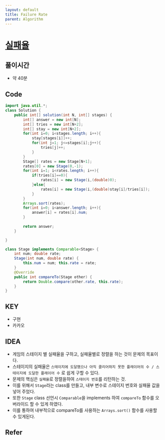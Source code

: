 ```yaml
---
layout: default
title: Failure Rate
parent: Algorithm
---
```


# <a href="https://programmers.co.kr/learn/courses/30/lessons/42889">실패율</a>


## 풀이시간
- 약 40분
  

## Code

```java
import java.util.*;
class Solution {
    public int[] solution(int N, int[] stages) {
        int[] answer = new int[N];
        int[] tries = new int[N+2];
        int[] stay = new int[N+2];
        for(int i=0; i<stages.length; i++){
            stay[stages[i]]++;
            for(int j=1; j<=stages[i];j++){
                tries[j]++;
            }
        }
        Stage[] rates = new Stage[N+1];
        rates[0] = new Stage(0,-1);
        for(int i=1; i<rates.length; i++){
            if(tries[i]==0){
                rates[i] = new Stage(i,(double)0); 
            }else{
                rates[i] = new Stage(i,(double)stay[i]/tries[i]); 
            }
        }
        Arrays.sort(rates);
        for(int i=0; i<answer.length; i++){
            answer[i] = rates[i].num;
        }
        
        return answer;
    }

}

class Stage implements Comparable<Stage> {
    int num; double rate;
    Stage(int num, double rate) {
        this.num = num; this.rate = rate; 
    }
    @Override
    public int compareTo(Stage other) {
        return Double.compare(other.rate, this.rate); 
    }
}
```

## KEY
- 구현
- 카카오


## IDEA

- 게임의 스테이지 별 실패율을 구하고, 실패율별로 정렬을 하는 것이 문제의 목표이다.
- 스테이지의 실패율은 `스테이지에 도달했으나 아직 클리어하지 못한 플레이어의 수 / 스테이지에 도달한 플레이어 수` 로 쉽게 구할 수 있다.
- 문제의 핵심은 `실패율`로 정렬을하여 `스테이지 번호`를 리턴하는 것.
- 이를 위해서 `Stage`라는 class를 만들고, 내부 변수로 스테이지 번호와 실패율 값을 넣어 주었다.
- 또한  `Stage` class 선언시 `Comparable`을 implements 하여 `compareTo` 함수를 오버라이드 할 수 있게 하였다.
- 이를 통하여 내부적으로 compareTo를 사용하는 `Arrays.sort()` 함수를 사용할 수 있게된다.


## Refer




